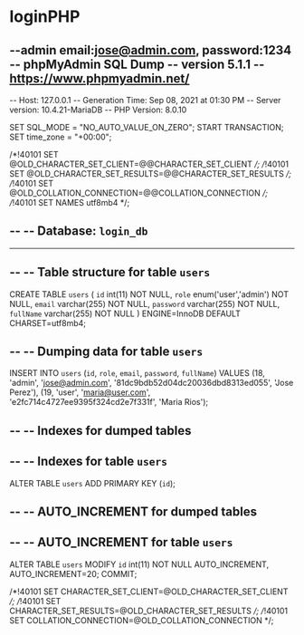 # loginPHP
--admin email:jose@admin.com, password:1234
-- phpMyAdmin SQL Dump
-- version 5.1.1
-- https://www.phpmyadmin.net/
--
-- Host: 127.0.0.1
-- Generation Time: Sep 08, 2021 at 01:30 PM
-- Server version: 10.4.21-MariaDB
-- PHP Version: 8.0.10

SET SQL_MODE = "NO_AUTO_VALUE_ON_ZERO";
START TRANSACTION;
SET time_zone = "+00:00";


/*!40101 SET @OLD_CHARACTER_SET_CLIENT=@@CHARACTER_SET_CLIENT */;
/*!40101 SET @OLD_CHARACTER_SET_RESULTS=@@CHARACTER_SET_RESULTS */;
/*!40101 SET @OLD_COLLATION_CONNECTION=@@COLLATION_CONNECTION */;
/*!40101 SET NAMES utf8mb4 */;

--
-- Database: `login_db`
--

-- --------------------------------------------------------

--
-- Table structure for table `users`
--

CREATE TABLE `users` (
  `id` int(11) NOT NULL,
  `role` enum('user','admin') NOT NULL,
  `email` varchar(255) NOT NULL,
  `password` varchar(255) NOT NULL,
  `fullName` varchar(255) NOT NULL
) ENGINE=InnoDB DEFAULT CHARSET=utf8mb4;

--
-- Dumping data for table `users`
--

INSERT INTO `users` (`id`, `role`, `email`, `password`, `fullName`) VALUES
(18, 'admin', 'jose@admin.com', '81dc9bdb52d04dc20036dbd8313ed055', 'Jose Perez'),
(19, 'user', 'maria@user.com', 'e2fc714c4727ee9395f324cd2e7f331f', 'Maria Rios');

--
-- Indexes for dumped tables
--

--
-- Indexes for table `users`
--
ALTER TABLE `users`
  ADD PRIMARY KEY (`id`);

--
-- AUTO_INCREMENT for dumped tables
--

--
-- AUTO_INCREMENT for table `users`
--
ALTER TABLE `users`
  MODIFY `id` int(11) NOT NULL AUTO_INCREMENT, AUTO_INCREMENT=20;
COMMIT;

/*!40101 SET CHARACTER_SET_CLIENT=@OLD_CHARACTER_SET_CLIENT */;
/*!40101 SET CHARACTER_SET_RESULTS=@OLD_CHARACTER_SET_RESULTS */;
/*!40101 SET COLLATION_CONNECTION=@OLD_COLLATION_CONNECTION */;
